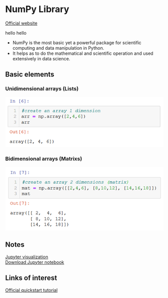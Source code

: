 # NumPy Library
[Official website](https://numpy.org/)

hello hello

* NumPy is the most basic yet a powerful package for scientific computing and data manipulation in Python. 
* It helps as to do the mathematical and scientific operation and used extensively in data science. 

## Basic elements
### Unidimensional arrays (Lists)
 ![array](./Array.png)
 
### Bidimensional arrays (Matrixs)
 
 ![matrix](./Matrix.png)

## Notes
[Jupyter visualization](./NumPy_codes.html)
<br>
[Download Jupyter notebook](./NumPy_codes.ipynb)

## Links of interest
[Official quickstart tutorial](https://numpy.org/devdocs/user/quickstart.html)
